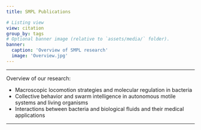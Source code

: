 ```yaml
---
title: SMPL Publications

# Listing view
view: citation
group_by: tags
# Optional banner image (relative to `assets/media/` folder).
banner:
  caption: 'Overview of SMPL research'
  image: 'Overview.jpg'
---
```

---
Overview of our research:
-  Macroscopic locomotion strategies and molecular regulation in bacteria
- Collective behavior and swarm intelligence in autonomous motile systems and living organisms
- Interactions between bacteria and biological fluids and their medical applications
---

